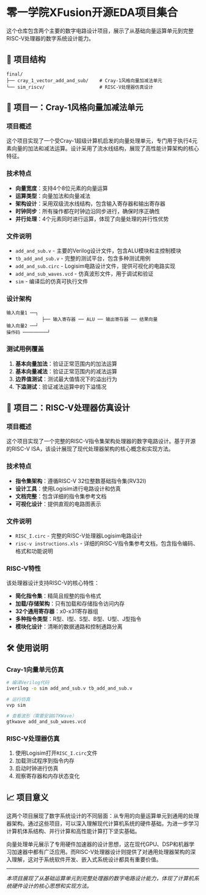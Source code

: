 # 零一学院XFusion开源EDA项目集合

这个仓库包含两个主要的数字电路设计项目，展示了从基础向量运算单元到完整RISC-V处理器的数字系统设计能力。

## 📂 项目结构

```
final/
├── cray_1_vector_add_and_sub/    # Cray-1风格向量加减法单元
└── sim_riscv/                    # RISC-V处理器仿真设计
```

## 🚀 项目一：Cray-1风格向量加减法单元

### 项目概述
这个项目实现了一个受Cray-1超级计算机启发的向量处理单元，专门用于执行4元素向量的加法和减法运算。设计采用了流水线结构，展现了高性能计算架构的核心特征。

### 技术特点
- **向量宽度**：支持4个8位元素的向量运算
- **运算类型**：向量加法和向量减法
- **架构设计**：采用双级流水线结构，包含输入寄存器和输出寄存器
- **时钟同步**：所有操作都在时钟边沿同步进行，确保时序正确性
- **并行处理**：4个元素同时进行运算，体现了向量处理的并行性优势

### 文件说明
- `add_and_sub.v` - 主要的Verilog设计文件，包含ALU模块和主控制模块
- `tb_add_and_sub.v` - 完整的测试平台，包含多种测试用例
- `add_and_sub.circ` - Logisim电路设计文件，提供可视化的电路实现
- `add_and_sub_waves.vcd` - 仿真波形文件，用于调试和验证
- `sim` - 编译后的仿真可执行文件

### 设计架构
```
输入向量1 ──┐
             ├── 输入寄存器 ── ALU ── 输出寄存器 ── 结果向量
输入向量2 ──┘
操作码 ─────────┘
```

### 测试用例覆盖
1. **基本向量加法**：验证正常范围内的加法运算
2. **基本向量减法**：验证正常范围内的减法运算  
3. **边界值测试**：测试最大值情况下的溢出行为
4. **下溢测试**：验证减法运算中的下溢情况

## 🎯 项目二：RISC-V处理器仿真设计

### 项目概述
这个项目实现了一个完整的RISC-V指令集架构处理器的数字电路设计。基于开源的RISC-V ISA，该设计展现了现代处理器架构的核心概念和实现方法。

### 技术特点
- **指令集架构**：遵循RISC-V 32位整数基础指令集(RV32I)
- **设计工具**：使用Logisim进行电路设计和仿真
- **文档完整**：包含详细的指令集参考文档
- **可视化设计**：提供直观的电路图表示

### 文件说明
- `RISC_I.circ` - 完整的RISC-V处理器Logisim电路设计
- `risc-v instructions.xls` - 详细的RISC-V指令集参考文档，包含指令编码、格式和功能说明

### RISC-V特性
该处理器设计支持RISC-V的核心特性：
- **简化指令集**：精简且规整的指令格式
- **加载/存储架构**：只有加载和存储指令访问内存
- **32个通用寄存器**：x0-x31寄存器组
- **多种指令类型**：R型、I型、S型、B型、U型、J型指令
- **模块化设计**：清晰的数据通路和控制通路分离

## 🛠️ 使用说明

### Cray-1向量单元仿真
```bash
# 编译Verilog代码
iverilog -o sim add_and_sub.v tb_add_and_sub.v

# 运行仿真
vvp sim

# 查看波形（需要安装GTKWave）
gtkwave add_and_sub_waves.vcd
```

### RISC-V处理器仿真
1. 使用Logisim打开`RISC_I.circ`文件
2. 加载测试程序到指令内存
3. 启动时钟进行仿真
4. 观察寄存器和内存状态变化

## 📈 项目意义

这两个项目展现了数字系统设计的不同层面：从专用的向量运算单元到通用的处理器架构。通过这些项目，可以深入理解现代计算机系统的硬件基础，为进一步学习计算机体系结构、并行计算和高性能计算打下坚实基础。

向量处理单元展示了专用硬件加速器的设计思想，这在现代GPU、DSP和机器学习加速器中都有广泛应用。而RISC-V处理器设计则提供了对通用处理器架构的深入理解，这对于系统软件开发、嵌入式系统设计都具有重要价值。

---

*本项目展现了从基础运算单元到完整处理器的数字电路设计能力，体现了计算机系统硬件设计的核心思想和实现方法。*